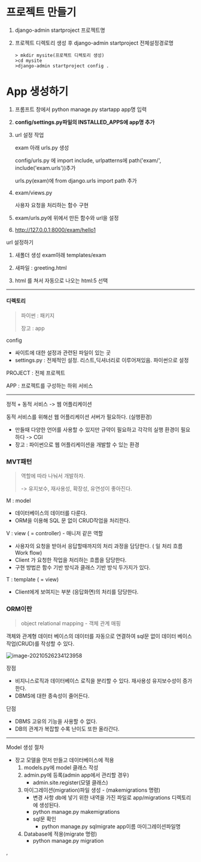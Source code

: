 # 프로젝트 만들기

1. django-admin startproject 프로젝트명



2. 프로젝트 디렉토리 생성 후 django-admin startproject 전체설정경로명

   ```
   > mkdir mysite(프로젝트 디렉토리 생성)
   >cd mysite
   >django-admin startproject config .
   ```

   





# App 생성하기

1.  프롬프트 창에서 python manage.py startapp app명 입력

2. **config/settings.py파일의 INSTALLED_APPS에 app명 추가**

3. url 설정 작업

   exam 아래 urls.py 생성

   config/urls.py 에 import include, urlpatterns에 path('exam/', include('exam.urls'))추가

   urls.py(exam)에 from django.urls import path 추가

4. exam/views.py

   사용자 요청을 처리하는 함수 구현

5. exam/urls.py에 위에서 만든 함수와 url을 설정

6. http://127.0.0.1:8000/exam/hello1

url 설정하기

1. 새폴더 생성 exam아래 templates/exam

2. 새파일 : greeting.html

3. html 를 쳐서 자동으로 나오는 html:5 선택


-----

#### 디렉토리

> 파이썬 : 패키지
>
> 장고 : app

config 

- 싸이트에 대한 설정과 관련된 파일이 있는 곳
- settings.py : 전체적인 설정. 리스트,딕셔너리로 이루어져있음. 파이썬으로 설정

PROJECT : 전체 프로젝트

APP : 프로젝트를 구성하는 하위 서비스





---



정적 + 동적 서비스 -> 웹 어플리케이션

동적 서비스를 위해선 웹 어플리케이션 서버가 필요하다. (실행환경)

- 만들때 다양한 언어를 사용할 수 있지만 규약이 필요하고 각각의 실행 환경이 필요하다 -> CGI 
- 장고 : 파이썬으로 웹 어플리케이션을 개발할 수 있는 환경

### MVT패턴

> 역할에 따라 나눠서 개발하자.
>
> -> 유지보수, 재사용성, 확장성, 유연성이 좋아진다.

M : model

- 데이터베이스의 데이터를 다룬다.
- ORM을 이용해 SQL 문 없이 CRUD작업을 처리한다.

V : view ( = controller) - 매니저 같은 역할

- 사용자의 요청을 받아서 응답할때까지의 처리 과정을 담당한다. ( 일 처리 흐름 Work flow)
- Client 가 요청한 작업을 처리하는 흐름을 담당한다.
- 구현 방법은 함수 기반 방식과 클래스 기반 방식 두가지가 있다.

T : template ( = view)

- Client에게 보여지는 부분 (응답화면)의 처리를 담당한다.



### ORM이란

> object relational mapping - 객체 관계 매핑

객체와 관계형 데이터 베이스의 데이터를 자동으로 연결하여 sql문 없이 데이터 베이스 작업(CRUD)를 작성할 수 있다.

![image-20210526234123958](C:\Users\rey\AppData\Roaming\Typora\typora-user-images\image-20210526234123958.png)



장점

- 비지니스로직과 데이터베이스 로직을 분리할 수 있다. 재사용성 유지보수성이 증가한다.
- DBMS에 대한 종속성이 줄어든다.

단점

- DBMS 고유의 기능을 사용할 수 없다.
- DB의 관계가 복잡할 수록 난이도 또한 올라간다.

----

Model 생성 절차

- 장고 모델을 먼저 만들고 데이터베이스에 적용
  1.  models.py에 model 클래스 작성
  2. admin.py에 등록(admin app에서 관리할 경우)
     - admin.site.register(모델 클래스)
  3. 마이그레이션(migration)파일 생성 - (makemigrations 명령)
     - 변경 사항 db에 넣기 위한 내역을 가진 파일로 app/migrations 디렉토리에 생성된다.
     - python manage.py makemigrations
     - sql문 확인
       - python manage.py sqlmigrate app이름 마이그레이션파일명
  4. Database에 적용(migrate 명령)
     - python manage.py migration



,

